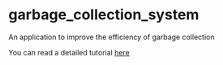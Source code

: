 # garbage_collection_system
An application to improve the efficiency of garbage collection 
  
You can read a detailed tutorial [here](https://iot4beginners.com/route-planning-for-garbage-collection-with-iot-part-1/)
